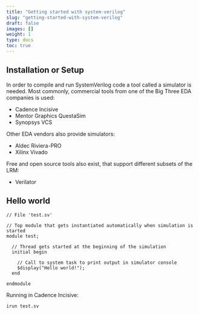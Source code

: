 ```yaml
---
title: "Getting started with system-verilog"
slug: "getting-started-with-system-verilog"
draft: false
images: []
weight: 1
type: docs
toc: true
---
```


## Installation or Setup
In order to compile and run SystemVerilog code a tool called a simulator is needed. Most commonly, commercial tools from one of the Big Three EDA companies is used:

 - Cadence Incisive
 - Mentor Graphics QuestaSim
 - Synopsys VCS

Other EDA vendors also provide simulators:

 - Aldec Riviera-PRO
 - Xilinx Vivado

Free and open source tools also exist, that support different subsets of the LRM:

 - Verilator

## Hello world
    // File 'test.sv'

    // Top module that gets instantiated automatically when simulation is started
    module test;
    
      // Thread gets started at the beginning of the simulation
      initial begin

        // Call to system task to print output in simulator console
        $display("Hello world!");
      end
    
    endmodule

Running in Cadence Incisive:
    
    irun test.sv

